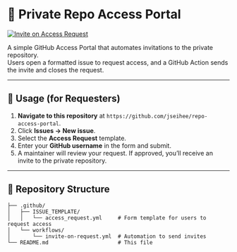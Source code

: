 # 🚪 Private Repo Access Portal

[![Invite on Access Request](https://github.com/jseihee/repo-access-portal/actions/workflows/invite-on-request.yml/badge.svg)](https://github.com/jseihee/repo-access-portal/actions/workflows/invite-on-request.yml)

A simple GitHub Access Portal that automates invitations to the private repository. <br>
Users open a formatted issue to request access, and a GitHub Action sends the invite and closes the request.

---

## 📝 Usage (for Requesters)

1. **Navigate to this repository** at `https://github.com/jseihee/repo-access-portal`.
2. Click **Issues → New issue**.
3. Select the **Access Request** template.
4. Enter your **GitHub username** in the form and submit.
5. A maintainer will review your request. If approved, you’ll receive an invite to the private repository.

---

## 📁 Repository Structure

```
├── .github/
│   ├── ISSUE_TEMPLATE/
│   │   └── access_request.yml     # Form template for users to request access
│   └── workflows/
│       └── invite-on-request.yml  # Automation to send invites
└── README.md                      # This file
```

